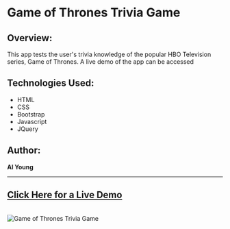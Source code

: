 # Game of Thrones Trivia Game

## Overview:

This app tests the user's trivia knowledge of the popular HBO Television series, Game of Thrones.  A live demo of the app can be accessed 

## Technologies Used:

- HTML
- CSS
- Bootstrap
- Javascript
- JQuery

## Author:

<strong>Al Young</strong>
<hr>

## [Click Here for a Live Demo](https://packleader206.github.io/TriviaGame/)
<br>

<img src="https://packleader206.github.io/TriviaGame/assets/images/GOTscreenshot.png" alt="Game of Thrones Trivia Game">
